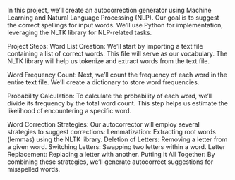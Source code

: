 In this project, we’ll create an autocorrection generator using Machine Learning and Natural Language Processing (NLP). Our goal is to suggest the correct spellings for input words. We’ll use Python for implementation, leveraging the NLTK library for NLP-related tasks.

Project Steps:
Word List Creation:
We’ll start by importing a text file containing a list of correct words. This file will serve as our vocabulary.
The NLTK library will help us tokenize and extract words from the text file.

Word Frequency Count:
Next, we’ll count the frequency of each word in the entire text file.
We’ll create a dictionary to store word frequencies.

Probability Calculation:
To calculate the probability of each word, we’ll divide its frequency by the total word count.
This step helps us estimate the likelihood of encountering a specific word.

Word Correction Strategies:
Our autocorrector will employ several strategies to suggest corrections:
Lemmatization: Extracting root words (lemmas) using the NLTK library.
Deletion of Letters: Removing a letter from a given word.
Switching Letters: Swapping two letters within a word.
Letter Replacement: Replacing a letter with another.
Putting It All Together:
By combining these strategies, we’ll generate autocorrect suggestions for misspelled words.
